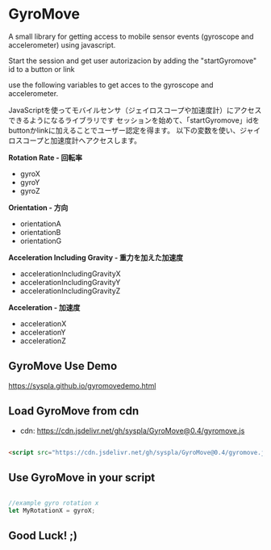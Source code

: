 # GyroMove


A small library for  getting access to mobile sensor events (gyroscope and accelerometer) using javascript.

Start the session and get user autorizacion by adding the "startGyromove" id to a button or link

use the following variables to get acces to the gyroscope and accelerometer.

JavaScriptを使ってモバイルセンサ（ジェイロスコープや加速度計）にアクセスできるようになるライブラリです
セッションを始めて、「startGyromove」idをbuttonかlinkに加えることでユーザー認定を得ます。
以下の変数を使い、ジャイロスコープと加速度計へアクセスします。



**Rotation Rate -  回転率**


- gyroX
- gyroY
- gyroZ



**Orientation - 方向**


- orientationA
- orientationB
- orientationG



**Acceleration Including Gravity - 重力を加えた加速度**


- accelerationIncludingGravityX
- accelerationIncludingGravityY
- accelerationIncludingGravityZ



**Acceleration - 加速度**


- accelerationX
- accelerationY
- accelerationZ



## GyroMove Use Demo


https://syspla.github.io/gyromovedemo.html



## Load GyroMove from cdn


- cdn: https://cdn.jsdelivr.net/gh/syspla/GyroMove@0.4/gyromove.js



```html

<script src="https://cdn.jsdelivr.net/gh/syspla/GyroMove@0.4/gyromove.js" charset="utf-8"></script>


```



## Use GyroMove in your script


```javascript

//example gyro rotation x
let MyRotationX = gyroX;

```




## Good Luck! ;)




